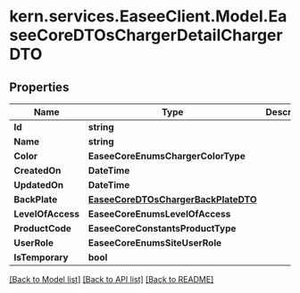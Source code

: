 # kern.services.EaseeClient.Model.EaseeCoreDTOsChargerDetailChargerDTO

## Properties

Name | Type | Description | Notes
------------ | ------------- | ------------- | -------------
**Id** | **string** |  | [optional] 
**Name** | **string** |  | [optional] 
**Color** | **EaseeCoreEnumsChargerColorType** |  | [optional] 
**CreatedOn** | **DateTime** |  | [optional] 
**UpdatedOn** | **DateTime** |  | [optional] 
**BackPlate** | [**EaseeCoreDTOsChargerBackPlateDTO**](EaseeCoreDTOsChargerBackPlateDTO.md) |  | [optional] 
**LevelOfAccess** | **EaseeCoreEnumsLevelOfAccess** |  | [optional] 
**ProductCode** | **EaseeCoreConstantsProductType** |  | [optional] 
**UserRole** | **EaseeCoreEnumsSiteUserRole** |  | [optional] 
**IsTemporary** | **bool** |  | [optional] 

[[Back to Model list]](../README.md#documentation-for-models) [[Back to API list]](../README.md#documentation-for-api-endpoints) [[Back to README]](../README.md)

